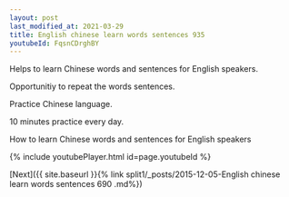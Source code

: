 ```yaml
---
layout: post
last_modified_at: 2021-03-29
title: English chinese learn words sentences 935 
youtubeId: FqsnCDrghBY
---
```

 
 
Helps to learn Chinese words and sentences for English speakers.

Opportunitiy to repeat the words sentences. 

Practice Chinese language. 
 
10 minutes practice every day. 
 
How to learn Chinese words and sentences for English speakers 
 
{% include youtubePlayer.html id=page.youtubeId %}
 
 
[Next]({{ site.baseurl }}{% link  split1/_posts/2015-12-05-English chinese learn words sentences 690 .md%})
 
